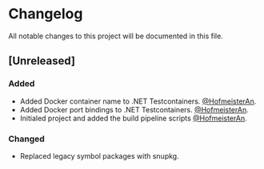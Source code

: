 # Changelog
All notable changes to this project will be documented in this file.

## [Unreleased]
### Added
- Added Docker container name to .NET Testcontainers. [@HofmeisterAn](https://github.com/HofmeisterAn).
- Added Docker port bindings to .NET Testcontainers. [@HofmeisterAn](https://github.com/HofmeisterAn).
- Initialed project and added the build pipeline scripts [@HofmeisterAn](https://github.com/HofmeisterAn).

### Changed
- Replaced legacy symbol packages with snupkg.
